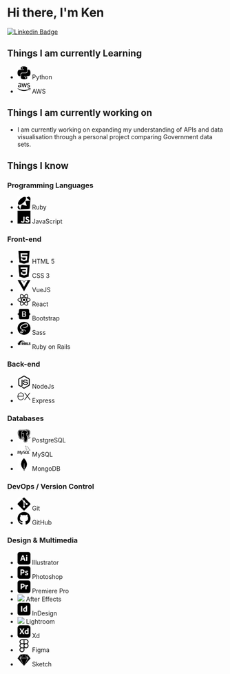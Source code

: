 # Hi there, I'm Ken

[![Linkedin Badge](https://img.shields.io/badge/-kenlivesey-blue?style=flat-square&logo=Linkedin&logoColor=white&link=https://www.linkedin.com/in/kenlivesey)](https://www.linkedin.com/in/kenlivesey)

## Things I am currently Learning
- <img src = 'https://github.com/plantdink/plantdink/blob/master/images/python.svg' width='30'/> Python
- <img src = 'https://github.com/plantdink/plantdink/blob/master/images/amazonaws.svg' width='30'/> AWS

## Things I am currently working on
* I am currently working on expanding my understanding of APIs and data visualisation through a personal project comparing Government data sets.

## Things I know
### Programming Languages
- <img src = 'https://github.com/plantdink/plantdink/blob/master/images/ruby.svg' width='30'/> Ruby
- <img src = 'https://github.com/plantdink/plantdink/blob/master/images/javascript.svg' width='30'/> JavaScript
### Front-end
- <img src = 'https://github.com/plantdink/plantdink/blob/master/images/html5.svg' width='30'/> HTML 5
- <img src = 'https://github.com/plantdink/plantdink/blob/master/images/css3.svg' width='30'/> CSS 3
- <img src = 'https://github.com/plantdink/plantdink/blob/master/images/vue-dot-js.svg' width='30'/> VueJS
- <img src = 'https://github.com/plantdink/plantdink/blob/master/images/react.svg' width='30'/> React
- <img src = 'https://github.com/plantdink/plantdink/blob/master/images/bootstrap.svg' width='30'/> Bootstrap
- <img src = 'https://github.com/plantdink/plantdink/blob/master/images/sass.svg' width='30'/> Sass
- <img src = 'https://github.com/plantdink/plantdink/blob/master/images/rubyonrails.svg' width='30'/> Ruby on Rails
### Back-end
- <img src = 'https://github.com/plantdink/plantdink/blob/master/images/node-dot-js.svg' width='30'/> NodeJs
- <img src = 'https://github.com/plantdink/plantdink/blob/master/images/express.svg' width='30'/> Express
### Databases
- <img src = 'https://github.com/plantdink/plantdink/blob/master/images/postgresql.svg' width='30'/> PostgreSQL
- <img src = 'https://github.com/plantdink/plantdink/blob/master/images/mysql.svg' width='30'/> MySQL
- <img src = 'https://github.com/plantdink/plantdink/blob/master/images/mongodb.svg' width='30'/> MongoDB
### DevOps / Version Control
- <img src = 'https://github.com/plantdink/plantdink/blob/master/images/git.svg' width='30'/> Git
- <img src = 'https://github.com/plantdink/plantdink/blob/master/images/github.svg' width='30'/> GitHub
### Design & Multimedia
- <img src = 'https://github.com/plantdink/plantdink/blob/master/images/adobeillustrator.svg' width='30'/> Illustrator
- <img src = 'https://github.com/plantdink/plantdink/blob/master/images/adobephotoshop.svg' width='30'/> Photoshop
- <img src = 'https://github.com/plantdink/plantdink/blob/master/images/adobepremierepro.svg' width='30'/> Premiere Pro
- <img src = 'https://github.com/plantdink/plantdink/blob/master/images/adobeafftereffects.svg' width='30'/> After Effects
- <img src = 'https://github.com/plantdink/plantdink/blob/master/images/adobeindesign.svg' width='30'/> InDesign
- <img src = 'https://github.com/plantdink/plantdink/blob/master/imagesadobelightroom.svg' width='30'/> Lightroom
- <img src = 'https://github.com/plantdink/plantdink/blob/master/images/adobexd.svg' width='30'/> Xd
- <img src = 'https://github.com/plantdink/plantdink/blob/master/images/figma.svg' width='30'/> Figma
- <img src = 'https://github.com/plantdink/plantdink/blob/master/images/sketch.svg' width='30'/> Sketch
